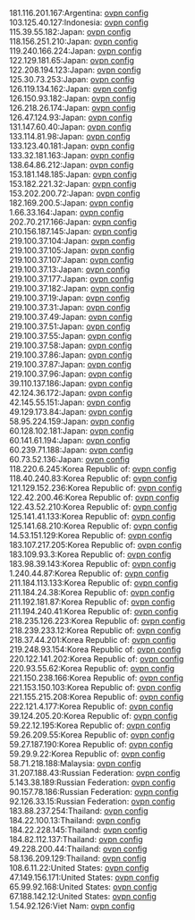 181.116.201.167:Argentina: [ovpn config](vpn/181_116_201_167.ovpn)  
103.125.40.127:Indonesia: [ovpn config](vpn/103_125_40_127.ovpn)  
115.39.55.182:Japan: [ovpn config](vpn/115_39_55_182.ovpn)  
118.156.251.210:Japan: [ovpn config](vpn/118_156_251_210.ovpn)  
119.240.166.224:Japan: [ovpn config](vpn/119_240_166_224.ovpn)  
122.129.181.65:Japan: [ovpn config](vpn/122_129_181_65.ovpn)  
122.208.194.123:Japan: [ovpn config](vpn/122_208_194_123.ovpn)  
125.30.73.253:Japan: [ovpn config](vpn/125_30_73_253.ovpn)  
126.119.134.162:Japan: [ovpn config](vpn/126_119_134_162.ovpn)  
126.150.93.182:Japan: [ovpn config](vpn/126_150_93_182.ovpn)  
126.218.26.174:Japan: [ovpn config](vpn/126_218_26_174.ovpn)  
126.47.124.93:Japan: [ovpn config](vpn/126_47_124_93.ovpn)  
131.147.60.40:Japan: [ovpn config](vpn/131_147_60_40.ovpn)  
133.114.81.98:Japan: [ovpn config](vpn/133_114_81_98.ovpn)  
133.123.40.181:Japan: [ovpn config](vpn/133_123_40_181.ovpn)  
133.32.181.163:Japan: [ovpn config](vpn/133_32_181_163.ovpn)  
138.64.86.212:Japan: [ovpn config](vpn/138_64_86_212.ovpn)  
153.181.148.185:Japan: [ovpn config](vpn/153_181_148_185.ovpn)  
153.182.221.32:Japan: [ovpn config](vpn/153_182_221_32.ovpn)  
153.202.200.72:Japan: [ovpn config](vpn/153_202_200_72.ovpn)  
182.169.200.5:Japan: [ovpn config](vpn/182_169_200_5.ovpn)  
1.66.33.164:Japan: [ovpn config](vpn/1_66_33_164.ovpn)  
202.70.217.166:Japan: [ovpn config](vpn/202_70_217_166.ovpn)  
210.156.187.145:Japan: [ovpn config](vpn/210_156_187_145.ovpn)  
219.100.37.104:Japan: [ovpn config](vpn/219_100_37_104.ovpn)  
219.100.37.105:Japan: [ovpn config](vpn/219_100_37_105.ovpn)  
219.100.37.107:Japan: [ovpn config](vpn/219_100_37_107.ovpn)  
219.100.37.13:Japan: [ovpn config](vpn/219_100_37_13.ovpn)  
219.100.37.177:Japan: [ovpn config](vpn/219_100_37_177.ovpn)  
219.100.37.182:Japan: [ovpn config](vpn/219_100_37_182.ovpn)  
219.100.37.19:Japan: [ovpn config](vpn/219_100_37_19.ovpn)  
219.100.37.31:Japan: [ovpn config](vpn/219_100_37_31.ovpn)  
219.100.37.49:Japan: [ovpn config](vpn/219_100_37_49.ovpn)  
219.100.37.51:Japan: [ovpn config](vpn/219_100_37_51.ovpn)  
219.100.37.55:Japan: [ovpn config](vpn/219_100_37_55.ovpn)  
219.100.37.58:Japan: [ovpn config](vpn/219_100_37_58.ovpn)  
219.100.37.86:Japan: [ovpn config](vpn/219_100_37_86.ovpn)  
219.100.37.87:Japan: [ovpn config](vpn/219_100_37_87.ovpn)  
219.100.37.96:Japan: [ovpn config](vpn/219_100_37_96.ovpn)  
39.110.137.186:Japan: [ovpn config](vpn/39_110_137_186.ovpn)  
42.124.36.172:Japan: [ovpn config](vpn/42_124_36_172.ovpn)  
42.145.55.151:Japan: [ovpn config](vpn/42_145_55_151.ovpn)  
49.129.173.84:Japan: [ovpn config](vpn/49_129_173_84.ovpn)  
58.95.224.159:Japan: [ovpn config](vpn/58_95_224_159.ovpn)  
60.128.102.181:Japan: [ovpn config](vpn/60_128_102_181.ovpn)  
60.141.61.194:Japan: [ovpn config](vpn/60_141_61_194.ovpn)  
60.239.71.188:Japan: [ovpn config](vpn/60_239_71_188.ovpn)  
60.73.52.136:Japan: [ovpn config](vpn/60_73_52_136.ovpn)  
118.220.6.245:Korea Republic of: [ovpn config](vpn/118_220_6_245.ovpn)  
118.40.240.83:Korea Republic of: [ovpn config](vpn/118_40_240_83.ovpn)  
121.129.152.236:Korea Republic of: [ovpn config](vpn/121_129_152_236.ovpn)  
122.42.200.46:Korea Republic of: [ovpn config](vpn/122_42_200_46.ovpn)  
122.43.52.210:Korea Republic of: [ovpn config](vpn/122_43_52_210.ovpn)  
125.141.41.133:Korea Republic of: [ovpn config](vpn/125_141_41_133.ovpn)  
125.141.68.210:Korea Republic of: [ovpn config](vpn/125_141_68_210.ovpn)  
14.53.151.129:Korea Republic of: [ovpn config](vpn/14_53_151_129.ovpn)  
183.107.217.205:Korea Republic of: [ovpn config](vpn/183_107_217_205.ovpn)  
183.109.93.3:Korea Republic of: [ovpn config](vpn/183_109_93_3.ovpn)  
183.98.39.143:Korea Republic of: [ovpn config](vpn/183_98_39_143.ovpn)  
1.240.44.87:Korea Republic of: [ovpn config](vpn/1_240_44_87.ovpn)  
211.184.113.133:Korea Republic of: [ovpn config](vpn/211_184_113_133.ovpn)  
211.184.24.38:Korea Republic of: [ovpn config](vpn/211_184_24_38.ovpn)  
211.192.181.87:Korea Republic of: [ovpn config](vpn/211_192_181_87.ovpn)  
211.194.240.41:Korea Republic of: [ovpn config](vpn/211_194_240_41.ovpn)  
218.235.126.223:Korea Republic of: [ovpn config](vpn/218_235_126_223.ovpn)  
218.239.233.12:Korea Republic of: [ovpn config](vpn/218_239_233_12.ovpn)  
218.37.44.201:Korea Republic of: [ovpn config](vpn/218_37_44_201.ovpn)  
219.248.93.154:Korea Republic of: [ovpn config](vpn/219_248_93_154.ovpn)  
220.122.141.202:Korea Republic of: [ovpn config](vpn/220_122_141_202.ovpn)  
220.93.55.62:Korea Republic of: [ovpn config](vpn/220_93_55_62.ovpn)  
221.150.238.166:Korea Republic of: [ovpn config](vpn/221_150_238_166.ovpn)  
221.153.150.103:Korea Republic of: [ovpn config](vpn/221_153_150_103.ovpn)  
221.155.215.208:Korea Republic of: [ovpn config](vpn/221_155_215_208.ovpn)  
222.121.4.177:Korea Republic of: [ovpn config](vpn/222_121_4_177.ovpn)  
39.124.205.20:Korea Republic of: [ovpn config](vpn/39_124_205_20.ovpn)  
59.22.12.195:Korea Republic of: [ovpn config](vpn/59_22_12_195.ovpn)  
59.26.209.55:Korea Republic of: [ovpn config](vpn/59_26_209_55.ovpn)  
59.27.187.190:Korea Republic of: [ovpn config](vpn/59_27_187_190.ovpn)  
59.29.9.22:Korea Republic of: [ovpn config](vpn/59_29_9_22.ovpn)  
58.71.218.188:Malaysia: [ovpn config](vpn/58_71_218_188.ovpn)  
31.207.188.43:Russian Federation: [ovpn config](vpn/31_207_188_43.ovpn)  
5.143.38.189:Russian Federation: [ovpn config](vpn/5_143_38_189.ovpn)  
90.157.78.186:Russian Federation: [ovpn config](vpn/90_157_78_186.ovpn)  
92.126.33.15:Russian Federation: [ovpn config](vpn/92_126_33_15.ovpn)  
183.88.237.254:Thailand: [ovpn config](vpn/183_88_237_254.ovpn)  
184.22.100.13:Thailand: [ovpn config](vpn/184_22_100_13.ovpn)  
184.22.228.145:Thailand: [ovpn config](vpn/184_22_228_145.ovpn)  
184.82.112.137:Thailand: [ovpn config](vpn/184_82_112_137.ovpn)  
49.228.200.44:Thailand: [ovpn config](vpn/49_228_200_44.ovpn)  
58.136.209.129:Thailand: [ovpn config](vpn/58_136_209_129.ovpn)  
108.6.11.22:United States: [ovpn config](vpn/108_6_11_22.ovpn)  
47.149.156.171:United States: [ovpn config](vpn/47_149_156_171.ovpn)  
65.99.92.168:United States: [ovpn config](vpn/65_99_92_168.ovpn)  
67.188.142.12:United States: [ovpn config](vpn/67_188_142_12.ovpn)  
1.54.92.126:Viet Nam: [ovpn config](vpn/1_54_92_126.ovpn)  
